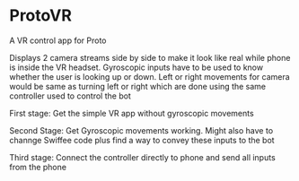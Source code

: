 # ProtoVR
A VR control app for Proto

Displays 2 camera streams side by side to make it look like real while phone is inside the VR headset. Gyroscopic inputs have
to be used to know whether the user is looking up or down. Left or right movements for camera would be same as turning left or
right which are done using the same controller used to control the bot

First stage: Get the simple VR app without gyroscopic movements

Second Stage: Get Gyroscopic movements working. Might also have to channge Swiffee code plus find a way to convey these inputs
to the bot

Third stage: Connect the controller directly to phone and send all inputs from the phone
